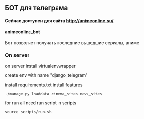 ## БОТ для телеграма

#### Сейчас доступен для сайта http://animeonline.su/
#### animeonline_bot  

Бот позволяет получать последние вышедшие сериалы, аниме



### On server

on server install virtualenvwrapper

create env with name "django_telegram"

install requirements.txt
install features

    ./manage.py loaddata cinema_sites news_sites

for run all need run script in scripts

    source scripts/run.sh
    
